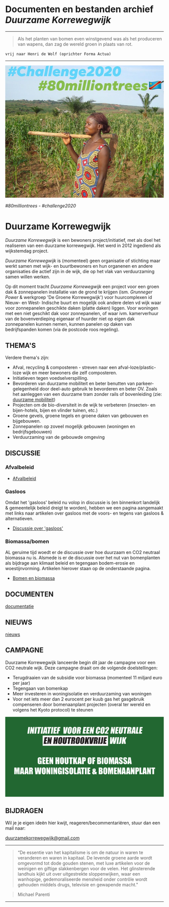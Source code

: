 # Documenten en bestanden archief *Duurzame Korrewegwijk*

---
> Als het planten van bomen even winstgevend was als het produceren van wapens, dan zag de wereld groen in plaats van rot.
```
vrij naar Henri de Wolf (oprichter Forma Actua)
```
---
![wijkbakfiets](img/challenge2020-80milliontrees.jpg)

 *#80milliontrees - #challenge2020*

# Duurzame Korrewegwijk

*Duurzame Korrewegwijk* is een bewoners project/initiatief, met als doel het realiseren van een duurzame korrewegwijk. Het werd in 2012 ingediend als wijkstemdag project.

*Duurzame Korrewegwijk* is (momenteel) geen organisatie of stichting maar werkt samen met wijk- en buurtbewoners en hun organenen en andere organisaties die actief zijn in de wijk, die op het vlak van verduurzaming samen willen werken.

Op dit moment tracht *Duurzame Korrewegwijk* een project voor een groen dak & zonnepanelen installatie van de grond te krijgen (ism. *Grunneger Power* & werkgroep 'De Groene Korrewegwijk') voor huurcomplexen id Nieuw- en West- Indische buurt en mogelijk ook andere delen vd wijk waar voor zonnepanelen geschikte daken (platte daken) liggen. Voor woningen met een niet geschikt dak voor zonnepanelen, of waar ivm. kamerverhuur van de bovenverdieping eigenaar of huurder niet op eigen dak zonnepanelen kunnen nemen, kunnen panelen op daken van bedrijfspanden komen (via de postcode roos regeling).

## THEMA'S

Verdere thema's zijn:
* Afval, recycling & composteren - streven naar een afval-loze/plastic-loze wijk en meer bewoners die zelf composteren.
* Initiatieven tegen voedselverspilling.
* Bevorderen van duurzame mobiliteit en beter benutten van parkeer-gelegenheid door deel-auto gebruik te bevorderen en beter OV. Zoals het aanleggen van een duurzame tram zonder rails of bovenleiding (zie: [duurzame mobiliteit](https://github.com/duurzamekorrewegwijk/DuurzameKorrewegwijk/tree/master/doc/mobiliteit))
* Projecten om de bio-diversiteit in de wijk te verbeteren (insecten- en bijen-hotels, bijen en vlinder tuinen, etc.)
* Groene gevels, groene tegels en groene daken van gebouwen en bijgebouwen.
* Zonnepanelen op zoveel mogelijk gebouwen (woningen en bedrijfsgebouwen)
* Verduurzaming van de gebouwde omgeving

## DISCUSSIE

### Afvalbeleid

* [Afvalbeleid](doc/afvalbeleid/README.md)

### Gasloos

Omdat het 'gasloos' beleid nu volop in discussie is (en binnenkort landelijk & gemeentelijk beleid dreigt te worden), hebben we een pagina aangemaakt met links naar artikelen over gasloos met de voors- en tegens van gasloos & alternatieven.

* [Discussie over 'gasloos'](doc/gasloos/README.md)

### Biomassa/bomen

AL geruime tijd woedt er de discussie over hoe duurzaam en CO2 neutraal biomassa nu is. Alsmede is er de discussie over het nut van bomenplanten als bijdrage aan klimaat beleid en tegengaan bodem-erosie en woestijnvorming. Artikelen hierover staan op de onderstaande pagina.

* [Bomen en biomassa](doc/bomen/README.md)

## DOCUMENTEN

[documentatie](doc/README.md)

## NIEUWS

[nieuws](doc/nieuws/README.md)

## CAMPAGNE

Duurzame Korrewegwijk lanceerde begin dit jaar de campagne voor een CO2 neutrale wijk. Deze campagne draait om de volgende doelstellingen:
* Terugdraaien van de subsidie voor biomassa (momenteel 11 miljard euro per jaar)
* Tegengaan van bomenkap
* Meer investeren in woningisolatie en verduurzaming van woningen
* Voor net iets meer dan 2 eurocent per kuub gas het gasgebruik compenseren door bomenaanplant projecten (overal ter wereld en volgens het Kyoto protocol) te steunen

![spandoek](img/spandoek1c.png)

## BIJDRAGEN

Wil je je eigen ideën hier kwijt, reageren/becommentariëren, stuur dan een mail naar:

duurzamekorrewegwijk@gmail.com

---
> “De essentie van het kapitalisme is om de natuur in waren te veranderen en waren in kapitaal. De levende groene aarde wordt omgevormd tot dode gouden stenen, met luxe artikelen voor de weinigen en giftige slakkenbergen voor de velen. Het glinsterende landhuis kijkt uit over uitgestrekte sloppenwijken, waar een wanhopige, gedemoraliseerde mensheid onder contrôle wordt gehouden middels drugs, televisie en gewapende macht."

> Michael Parenti
---
